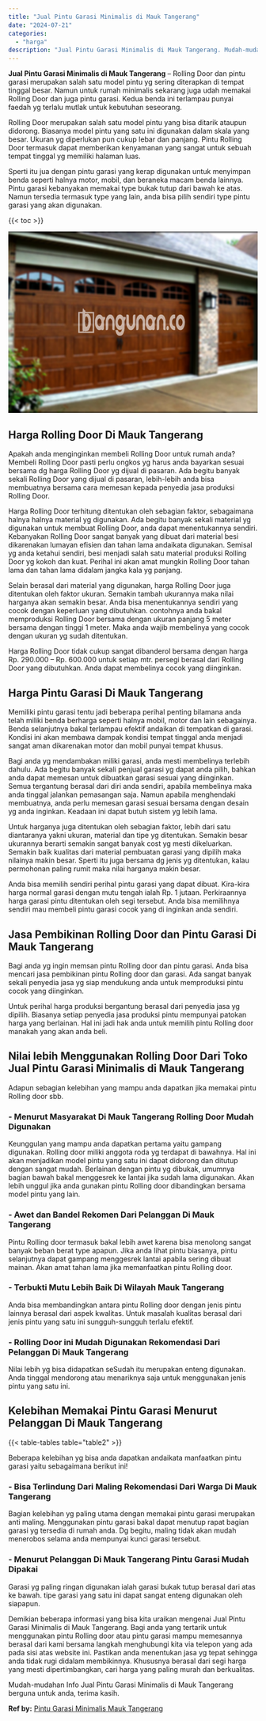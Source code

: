 ```yaml
---
title: "Jual Pintu Garasi Minimalis di Mauk Tangerang"
date: "2024-07-21"
categories: 
  - "harga"
description: "Jual Pintu Garasi Minimalis di Mauk Tangerang. Mudah-mudahan Info Jual Pintu Garasi Minimalis di Mauk Tangerang berguna untuk anda, terima kasih...."
---
```


**Jual Pintu Garasi Minimalis di Mauk Tangerang** – Rolling Door dan pintu garasi merupakan salah satu model pintu yg sering diterapkan di tempat tinggal besar. Namun untuk rumah minimalis sekarang juga udah memakai Rolling Door dan juga pintu garasi. Kedua benda ini terlampau punyai faedah yg terlalu mutlak untuk kebutuhan seseorang.

Rolling Door merupakan salah satu model pintu yang bisa ditarik ataupun didorong. Biasanya model pintu yang satu ini digunakan dalam skala yang besar. Ukuran yg diperlukan pun cukup lebar dan panjang. Pintu Rolling Door termasuk dapat memberikan kenyamanan yang sangat untuk sebuah tempat tinggal yg memiliki halaman luas.

Sperti itu jua dengan pintu garasi yang kerap digunakan untuk menyimpan benda seperti halnya motor, mobil, dan beraneka macam benda lainnya. Pintu garasi kebanyakan memakai type bukak tutup dari bawah ke atas. Namun tersedia termasuk type yang lain, anda bisa pilih sendiri type pintu garasi yang akan digunakan.

{{< toc >}}

![Jual Pintu Garasi Minimalis di Mauk Tangerang](/images/pintu-garasi-71.png)

## Harga Rolling Door Di Mauk Tangerang

Apakah anda menginginkan membeli Rolling Door untuk rumah anda? Membeli Rolling Door pasti perlu ongkos yg harus anda bayarkan sesuai bersama dg harga Rolling Door yg dijual di pasaran. Ada begitu banyak sekali Rolling Door yang dijual di pasaran, lebih-lebih anda bisa membuatnya bersama cara memesan kepada penyedia jasa produksi Rolling Door.

Harga Rolling Door terhitung ditentukan oleh sebagian faktor, sebagaimana halnya halnya material yg digunakan. Ada begitu banyak sekali material yg digunakan untuk membuat Rolling Door, anda dapat menentukannya sendiri. Kebanyakan Rolling Door sangat banyak yang dibuat dari material besi dikarenakan lumayan efisien dan tahan lama andaikata digunakan. Semisal yg anda ketahui sendiri, besi menjadi salah satu material produksi Rolling Door yg kokoh dan kuat. Perihal ini akan amat mungkin Rolling Door tahan lama dan tahan lama didalam jangka kala yg panjang.

Selain berasal dari material yang digunakan, harga Rolling Door juga ditentukan oleh faktor ukuran. Semakin tambah ukurannya maka nilai harganya akan semakin besar. Anda bisa menentukannya sendiri yang cocok dengan keperluan yang dibutuhkan. contohnya anda bakal memproduksi Rolling Door bersama dengan ukuran panjang 5 meter bersama dengan tinggi 1 meter. Maka anda wajib membelinya yang cocok dengan ukuran yg sudah ditentukan.

Harga Rolling Door tidak cukup sangat dibanderol bersama dengan harga Rp. 290.000 – Rp. 600.000 untuk setiap mtr. persegi berasal dari Rolling Door yang dibutuhkan. Anda dapat membelinya cocok yang diinginkan.

## Harga Pintu Garasi Di Mauk Tangerang

Memiliki pintu garasi tentu jadi beberapa perihal penting bilamana anda telah miliki benda berharga seperti halnya mobil, motor dan lain sebagainya. Benda selanjutnya bakal terlampau efektif andaikan di tempatkan di garasi. Kondisi ini akan membawa dampak kondisi tempat tinggal anda menjadi sangat aman dikarenakan motor dan mobil punyai tempat khusus.

Bagi anda yg mendambakan miliki garasi, anda mesti membelinya terlebih dahulu. Ada begitu banyak sekali penjual garasi yg dapat anda pilih, bahkan anda dapat memesan untuk dibuatkan garasi sesuai yang diinginkan. Semua tergantung berasal dari diri anda sendiri, apabila membelinya maka anda tinggal jalankan pemasangan saja. Namun apabila menghendaki membuatnya, anda perlu memesan garasi sesuai bersama dengan desain yg anda inginkan. Keadaan ini dapat butuh sistem yg lebih lama.

Untuk harganya juga ditentukan oleh sebagian faktor, lebih dari satu diantaranya yakni ukuran, material dan tipe yg ditentukan. Semakin besar ukurannya berarti semakin sangat banyak cost yg mesti dikeluarkan. Semakin baik kualitas dari material pembuatan garasi yang dipilih maka nilainya makin besar. Sperti itu juga bersama dg jenis yg ditentukan, kalau permohonan paling rumit maka nilai harganya makin besar.

Anda bisa memilih sendiri perihal pintu garasi yang dapat dibuat. Kira-kira harga normal garasi dengan mutu tengah ialah Rp. 1 jutaan. Perkiraannya harga garasi pintu ditentukan oleh segi tersebut. Anda bisa memilihnya sendiri mau membeli pintu garasi cocok yang di inginkan anda sendiri.

## Jasa Pembikinan Rolling Door dan Pintu Garasi Di Mauk Tangerang

Bagi anda yg ingin memsan pintu Rolling door dan pintu garasi. Anda bisa mencari jasa pembikinan pintu Rolling door dan garasi. Ada sangat banyak sekali penyedia jasa yg siap mendukung anda untuk memproduksi pintu cocok yang diinginkan.

Untuk perihal harga produksi bergantung berasal dari penyedia jasa yg dipilih. Biasanya setiap penyedia jasa produksi pintu mempunyai patokan harga yang berlainan. Hal ini jadi hak anda untuk memilih pintu Rolling door manakah yang akan anda beli.

## Nilai lebih Menggunakan Rolling Door Dari Toko Jual Pintu Garasi Minimalis di Mauk Tangerang

Adapun sebagian kelebihan yang mampu anda dapatkan jika memakai pintu Rolling door sbb.

### \- Menurut Masyarakat Di Mauk Tangerang Rolling Door Mudah Digunakan

Keunggulan yang mampu anda dapatkan pertama yaitu gampang digunakan. Rolling door miliki anggota roda yg terdapat di bawahnya. Hal ini akan menjadikan model pintu yang satu ini dapat didorong dan ditutup dengan sangat mudah. Berlainan dengan pintu yg dibukak, umumnya bagian bawah bakal menggesrek ke lantai jika sudah lama digunakan. Akan lebih unggul jika anda gunakan pintu Rolling door dibandingkan bersama model pintu yang lain.

### \- Awet dan Bandel Rekomen Dari Pelanggan Di Mauk Tangerang

Pintu Rolling door termasuk bakal lebih awet karena bisa menolong sangat banyak beban berat type apapun. Jika anda lihat pintu biasanya, pintu selanjutnya dapat gampang menggesrek lantai apabila sering dibuat mainan. Akan amat tahan lama jika memanfaatkan pintu Rolling door.

### \- Terbukti Mutu Lebih Baik Di Wilayah Mauk Tangerang

Anda bisa membandingkan antara pintu Rolling door dengan jenis pintu lainnya berasal dari aspek kwalitas. Untuk masalah kualitas berasal dari jenis pintu yang satu ini sungguh-sungguh terlalu efektif.

### \- Rolling Door ini Mudah Digunakan Rekomendasi Dari Pelanggan Di Mauk Tangerang

Nilai lebih yg bisa didapatkan seSudah itu merupakan enteng digunakan. Anda tinggal mendorong atau menariknya saja untuk menggunakan jenis pintu yang satu ini.

## Kelebihan Memakai Pintu Garasi Menurut Pelanggan Di Mauk Tangerang

{{< table-tables table="table2" >}}

Beberapa kelebihan yg bisa anda dapatkan andaikata manfaatkan pintu garasi yaitu sebagaimana berikut ini!

### \- Bisa Terlindung Dari Maling Rekomendasi Dari Warga Di Mauk Tangerang

Bagian kelebihan yg paling utama dengan memakai pintu garasi merupakan anti maling. Menggunakan pintu garasi bakal dapat menutup rapat bagian garasi yg tersedia di rumah anda. Dg begitu, maling tidak akan mudah menerobos selama anda mempunyai kunci garasi tersebut.

### \- Menurut Pelanggan Di Mauk Tangerang Pintu Garasi Mudah Dipakai

Garasi yg paling ringan digunakan ialah garasi bukak tutup berasal dari atas ke bawah. tipe garasi yang satu ini dapat sangat enteng digunakan oleh siapapun.

Demikian beberapa informasi yang bisa kita uraikan mengenai Jual Pintu Garasi Minimalis di Mauk Tangerang. Bagi anda yang tertarik untuk menggunakan pintu Rolling door atau pintu garasi mampu memesannya berasal dari kami bersama langkah menghubungi kita via telepon yang ada pada sisi atas website ini. Pastikan anda menentukan jasa yg tepat sehingga anda tidak rugi didalam membikinnya. Khususnya berasal dari segi harga yang mesti dipertimbangkan, cari harga yang paling murah dan berkualitas.

Mudah-mudahan Info Jual Pintu Garasi Minimalis di Mauk Tangerang berguna untuk anda, terima kasih.

**Ref by:** [Pintu Garasi Minimalis Mauk Tangerang](https://id.wikipedia.org/wiki/Pintu)
